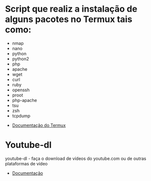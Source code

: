 
# Script que realiz a instalação de alguns pacotes no Termux tais como:
* nmap
* nano
* python
* python2
* php
* apache
* wget
* curl
* ruby
* openssh
* proot
* php-apache
* tsu
* zsh
* tcpdump
- [Documentação do Termux](https://wiki.termux.com/wiki/FAQ)

# Youtube-dl

youtube-dl - faça o download de vídeos do youtube.com ou de outras plataformas de vídeo
- [Documentação](https://github.com/rg3/youtube-dl.git)
